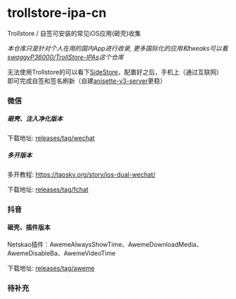 # trollstore-ipa-cn
Trollstore / 自签可安装的常见iOS应用(砸壳)收集

*本仓库只是针对个人在用的国内App进行收录, 更多国际化的应用和tweaks可以看[swaggyP36000/TrollStore-IPAs](https://github.com/swaggyP36000/TrollStore-IPAs)这个仓库*

无法使用Trollstore的可以看下[SideStore](https://sidestore.io/)，配置好之后，手机上（通过互联网）即可完成自签和签名刷新（自建[anisette-v3-server](https://github.com/Dadoum/anisette-v3-server)更稳）


### 微信

##### 砸壳、注入净化版本

下载地址: [releases/tag/wechat](https://github.com/Taosky/trollstore-ipa-cn/releases/tag/wechat)

##### 多开版本

多开教程: https://taosky.org/story/ios-dual-wechat/

下载地址: [releases/tag/fchat](https://github.com/Taosky/trollstore-ipa-cn/releases/tag/fchat)

### 抖音
#### 砸壳、插件版本
Netskao插件：AwemeAlwaysShowTime、AwemeDownloadMedia、AwemeDisableBa、AwemeVideoTime

下载地址: [releases/tag/aweme](https://github.com/Taosky/trollstore-self-signed-ipa-cn/releases/tag/aweme)


### 待补充
